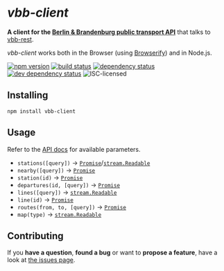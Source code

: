 # *vbb-client*

**A client for the [Berlin & Brandenburg public transport API](https://github.com/derhuerst/vbb-rest)** that talks to [vbb-rest](https://github.com/derhuerst/vbb-rest/blob/master/docs/index.md).

*vbb-client* works both in the Browser (using [Browserify](http://browserify.org/)) and in Node.js.

[![npm version](https://img.shields.io/npm/v/vbb-client.svg)](https://www.npmjs.com/package/vbb-client)
[![build status](https://img.shields.io/travis/derhuerst/vbb-client.svg)](https://travis-ci.org/derhuerst/vbb-client)
[![dependency status](https://img.shields.io/david/derhuerst/vbb-client.svg)](https://david-dm.org/derhuerst/vbb-client)
[![dev dependency status](https://img.shields.io/david/dev/derhuerst/vbb-client.svg)](https://david-dm.org/derhuerst/vbb-client#info=devDependencies)
![ISC-licensed](https://img.shields.io/github/license/derhuerst/vbb-client.svg)


## Installing

```shell
npm install vbb-client
```


## Usage

Refer to the [API docs](https://github.com/derhuerst/vbb-rest/blob/master/docs/index.md) for available parameters.

- `stations([query])` → [`Promise`][promise]/[`stream.Readable`][stream]
- `nearby([query])` → [`Promise`][promise]
- `station(id)` → [`Promise`][promise]
- `departures(id, [query])` → [`Promise`][promise]
- `lines([query])` → [`stream.Readable`][stream]
- `line(id)` → [`Promise`][promise]
- `routes(from, to, [query])` → [`Promise`][promise]
- `map(type)` → [`stream.Readable`][stream]

[promise]: https://developer.mozilla.org/en-US/docs/Web/JavaScript/Reference/Global_Objects/Promise
[stream]: https://nodejs.org/api/stream.html#stream_class_stream_readable


## Contributing

If you **have a question**, **found a bug** or want to **propose a feature**, have a look at [the issues page](https://github.com/derhuerst/vbb-client/issues).
